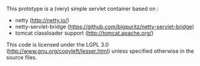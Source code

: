 This prototype is a (very) simple servlet container based on :

 * netty (http://netty.io/)
 * netty-servlet-bridge (https://github.com/bigpuritz/netty-servlet-bridge)
 * tomcat classloader support (http://tomcat.apache.org/)

This code is licensed under the LGPL 3.0 (http://www.gnu.org/copyleft/lesser.html) unless specified otherwise in the source files.
